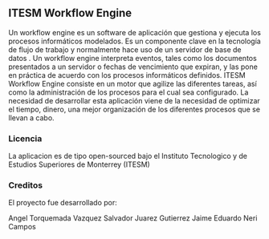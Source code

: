 ## ITESM Workflow Engine

Un workflow engine es un software de aplicación que gestiona y ejecuta los procesos informáticos modelados. Es un componente clave en la tecnología de flujo de trabajo y normalmente hace uso de un servidor de base de datos . Un workflow engine interpreta eventos, tales como los documentos presentados a un servidor o fechas de vencimiento que expiran, y las pone en práctica de acuerdo con los procesos informáticos definidos.
ITESM Workflow Engine consiste en un motor que agilize las diferentes tareas, así como la administración de los procesos para el cual sea configurado. La necesidad de desarrollar esta aplicación  viene de la necesidad de optimizar el tiempo, dinero, una mejor organización de los diferentes procesos que se llevan a cabo.


### Licencia

La aplicacion es de tipo open-sourced bajo el Instituto Tecnologico y de Estudios Superiores de Monterrey (ITESM)

### Creditos

El proyecto fue desarrollado por:

Angel Torquemada Vazquez
Salvador Juarez Gutierrez
Jaime Eduardo Neri Campos
